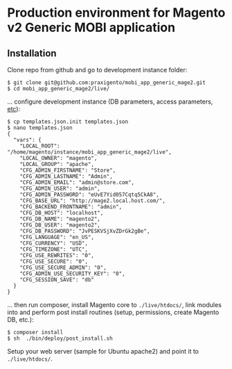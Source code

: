 # Production environment for Magento v2 Generic MOBI application


## Installation

Clone repo from github and go to development instance folder:

    $ git clone git@github.com:praxigento/mobi_app_generic_mage2.git
    $ cd mobi_app_generic_mage2/live/

... configure development instance (DB parameters, access parameters,
[etc](http://fbrnc.net/blog/2012/03/run-magento-installer-from-command-line)):

    $ cp templates.json.init templates.json
    $ nano templates.json    
    {
      "vars": {
        "LOCAL_ROOT": "/home/magento/instance/mobi_app_generic_mage2/live",
        "LOCAL_OWNER": "magento",
        "LOCAL_GROUP": "apache",
        "CFG_ADMIN_FIRSTNAME": "Store",
        "CFG_ADMIN_LASTNAME": "Admin",
        "CFG_ADMIN_EMAIL": "admin@store.com",
        "CFG_ADMIN_USER": "admin",
        "CFG_ADMIN_PASSWORD": "eUvE7Yid057Cqtq5CkA8",
        "CFG_BASE_URL": "http://mage2.local.host.com/",
        "CFG_BACKEND_FRONTNAME": "admin",
        "CFG_DB_HOST": "localhost",
        "CFG_DB_NAME": "magento2",
        "CFG_DB_USER": "magento2",
        "CFG_DB_PASSWORD": "JvPESKVSjXvZDrGk2gBe",
        "CFG_LANGUAGE": "en_US",
        "CFG_CURRENCY": "USD",
        "CFG_TIMEZONE": "UTC",
        "CFG_USE_REWRITES": "0",
        "CFG_USE_SECURE": "0",
        "CFG_USE_SECURE_ADMIN": "0",
        "CFG_ADMIN_USE_SECURITY_KEY": "0",
        "CFG_SESSION_SAVE": "db"
      }
    }
    
... then run composer, install Magento core to `./live/htdocs/`, link modules into and 
perform post install routines (setup, permissions, create Magento DB, etc.):  
    
    $ composer install
    $ sh  ./bin/deploy/post_install.sh

Setup your web server (sample for Ubuntu apache2) and point it to `./live/htdocs/`.
